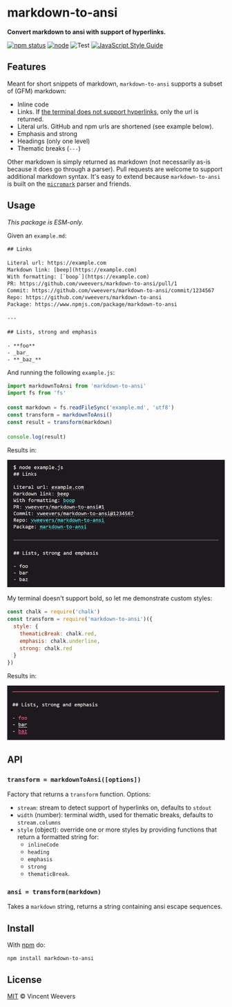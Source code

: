 # markdown-to-ansi

**Convert markdown to ansi with support of hyperlinks.**

[![npm status](http://img.shields.io/npm/v/markdown-to-ansi.svg)](https://www.npmjs.org/package/markdown-to-ansi)
[![node](https://img.shields.io/node/v/markdown-to-ansi.svg)](https://www.npmjs.org/package/markdown-to-ansi)
![Test](https://github.com/vweevers/markdown-to-ansi/workflows/Test/badge.svg?branch=main)
[![JavaScript Style Guide](https://img.shields.io/badge/code_style-standard-brightgreen.svg)](https://standardjs.com)

## Features

Meant for short snippets of markdown, `markdown-to-ansi` supports a subset of (GFM) markdown:

- Inline code
- Links. If [the terminal does not support hyperlinks]((https://gist.github.com/egmontkob/eb114294efbcd5adb1944c9f3cb5feda#supporting-apps)), only the url is returned.
- Literal urls. GitHub and npm urls are shortened (see example below).
- Emphasis and strong
- Headings (only one level)
- Thematic breaks (`---`)

Other markdown is simply returned as markdown (not necessarily as-is because it does go through a parser). Pull requests are welcome to support additional markdown syntax. It's easy to extend because `markdown-to-ansi` is built on the [`micromark`](https://github.com/micromark/micromark) parser and friends.

## Usage

_This package is ESM-only._

Given an `example.md`:

```
## Links

Literal url: https://example.com
Markdown link: [beep](https://example.com)
With formatting: [`boop`](https://example.com)
PR: https://github.com/vweevers/markdown-to-ansi/pull/1
Commit: https://github.com/vweevers/markdown-to-ansi/commit/1234567
Repo: https://github.com/vweevers/markdown-to-ansi
Package: https://www.npmjs.com/package/markdown-to-ansi

---

## Lists, strong and emphasis

- **foo**
- _bar_
- **_baz_**
```

And running the following `example.js`:

```js
import markdownToAnsi from 'markdown-to-ansi'
import fs from 'fs'

const markdown = fs.readFileSync('example.md', 'utf8')
const transform = markdownToAnsi()
const result = transform(markdown)

console.log(result)
```

Results in:

![example screenshot 1](example/1.png)

My terminal doesn't support bold, so let me demonstrate custom styles:

```js
const chalk = require('chalk')
const transform = require('markdown-to-ansi')({
  style: {
    thematicBreak: chalk.red,
    emphasis: chalk.underline,
    strong: chalk.red
  }
})
```

Results in:

![example screenshot 2](example/2.png)

## API

### `transform = markdownToAnsi([options])`

Factory that returns a `transform` function. Options:

- `stream`: stream to detect support of hyperlinks on, defaults to `stdout`
- `width` (number): terminal width, used for thematic breaks, defaults to `stream.columns`
- `style` (object): override one or more styles by providing functions that return a formatted string for:
  - `inlineCode`
  - `heading`
  - `emphasis`
  - `strong`
  - `thematicBreak`.

### `ansi = transform(markdown)`

Takes a `markdown` string, returns a string containing ansi escape sequences.

## Install

With [npm](https://npmjs.org) do:

```
npm install markdown-to-ansi
```

## License

[MIT](LICENSE) © Vincent Weevers
